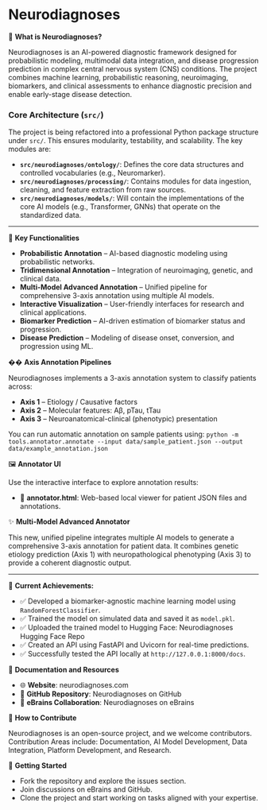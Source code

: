 # Neurodiagnoses

📌 **What is Neurodiagnoses?**

Neurodiagnoses is an AI-powered diagnostic framework designed for probabilistic modeling, multimodal data integration, and disease progression prediction in complex central nervous system (CNS) conditions.
The project combines machine learning, probabilistic reasoning, neuroimaging, biomarkers, and clinical assessments to enhance diagnostic precision and enable early-stage disease detection.

### Core Architecture (`src/`)

The project is being refactored into a professional Python package structure under `src/`. This ensures modularity, testability, and scalability. The key modules are:

- **`src/neurodiagnoses/ontology/`**: Defines the core data structures and controlled vocabularies (e.g., Neuromarker).
- **`src/neurodiagnoses/processing/`**: Contains modules for data ingestion, cleaning, and feature extraction from raw sources.
- **`src/neurodiagnoses/models/`**: Will contain the implementations of the core AI models (e.g., Transformer, GNNs) that operate on the standardized data.

---

🚀 **Key Functionalities**

- **Probabilistic Annotation** – AI-based diagnostic modeling using probabilistic networks.
- **Tridimensional Annotation** – Integration of neuroimaging, genetic, and clinical data.
- **Multi-Model Advanced Annotation** – Unified pipeline for comprehensive 3-axis annotation using multiple AI models.
- **Interactive Visualization** – User-friendly interfaces for research and clinical applications.
- **Biomarker Prediction** – AI-driven estimation of biomarker status and progression.
- **Disease Prediction** – Modeling of disease onset, conversion, and progression using ML.

�� **Axis Annotation Pipelines**

Neurodiagnoses implements a 3-axis annotation system to classify patients across:
- **Axis 1** – Etiology / Causative factors
- **Axis 2** – Molecular features: Aβ, pTau, tTau
- **Axis 3** – Neuroanatomical-clinical (phenotypic) presentation

You can run automatic annotation on sample patients using: `python -m tools.annotator.annotate --input data/sample_patient.json --output data/example_annotation.json`

🖼️ **Annotator UI**

Use the interactive interface to explore annotation results:
- 📄 **annotator.html**: Web-based local viewer for patient JSON files and annotations.

✨ **Multi-Model Advanced Annotator**

This new, unified pipeline integrates multiple AI models to generate a comprehensive 3-axis annotation for patient data. It combines genetic etiology prediction (Axis 1) with neuropathological phenotyping (Axis 3) to provide a coherent diagnostic output.

---

🚀 **Current Achievements:**
- ✅ Developed a biomarker-agnostic machine learning model using `RandomForestClassifier`.
- ✅ Trained the model on simulated data and saved it as `model.pkl`.
- ✅ Uploaded the trained model to Hugging Face: Neurodiagnoses Hugging Face Repo
- ✅ Created an API using FastAPI and Uvicorn for real-time predictions.
- ✅ Successfully tested the API locally at `http://127.0.0.1:8000/docs`.

📖 **Documentation and Resources**
- 🌐 **Website**: neurodiagnoses.com
- 📂 **GitHub Repository**: Neurodiagnoses on GitHub
- 🧠 **eBrains Collaboration**: Neurodiagnoses on eBrains

🎯 **How to Contribute**

Neurodiagnoses is an open-source project, and we welcome contributors. Contribution Areas include: Documentation, AI Model Development, Data Integration, Platform Development, and Research.

📌 **Getting Started**
- Fork the repository and explore the issues section.
- Join discussions on eBrains and GitHub.
- Clone the project and start working on tasks aligned with your expertise.
